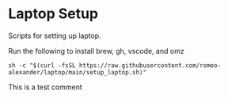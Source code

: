# Laptop Setup
Scripts for setting up laptop.

Run the following to install brew, gh, vscode, and omz

```
sh -c "$(curl -fsSL https://raw.githubusercontent.com/romeo-alexander/laptop/main/setup_laptop.sh)"
```

This is a test comment
